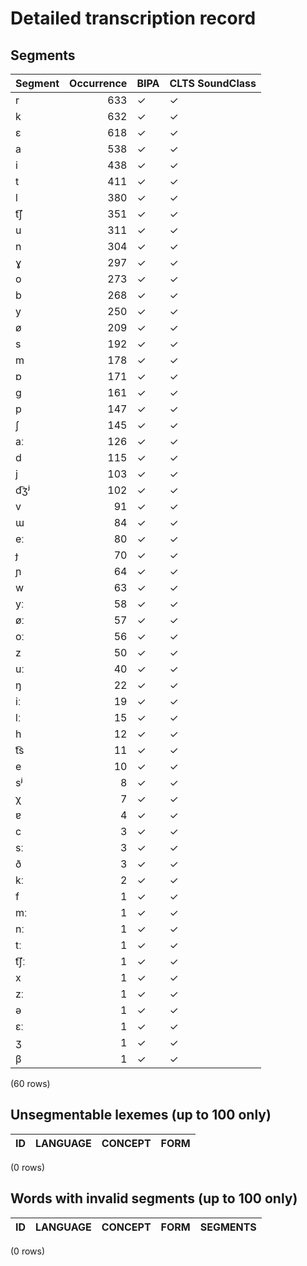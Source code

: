 
# Detailed transcription record

## Segments

| Segment | Occurrence | BIPA | CLTS SoundClass |
|:----------|-------------:|:-------|:------------------|
| r | 633 | ✓ | ✓ |
| k | 632 | ✓ | ✓ |
| ɛ | 618 | ✓ | ✓ |
| a | 538 | ✓ | ✓ |
| i | 438 | ✓ | ✓ |
| t | 411 | ✓ | ✓ |
| l | 380 | ✓ | ✓ |
| t͡ʃ | 351 | ✓ | ✓ |
| u | 311 | ✓ | ✓ |
| n | 304 | ✓ | ✓ |
| ɣ | 297 | ✓ | ✓ |
| o | 273 | ✓ | ✓ |
| b | 268 | ✓ | ✓ |
| y | 250 | ✓ | ✓ |
| ø | 209 | ✓ | ✓ |
| s | 192 | ✓ | ✓ |
| m | 178 | ✓ | ✓ |
| ɒ | 171 | ✓ | ✓ |
| ɡ | 161 | ✓ | ✓ |
| p | 147 | ✓ | ✓ |
| ʃ | 145 | ✓ | ✓ |
| aː | 126 | ✓ | ✓ |
| d | 115 | ✓ | ✓ |
| j | 103 | ✓ | ✓ |
| d͡ʒʲ | 102 | ✓ | ✓ |
| v | 91 | ✓ | ✓ |
| ɯ | 84 | ✓ | ✓ |
| eː | 80 | ✓ | ✓ |
| ɟ | 70 | ✓ | ✓ |
| ɲ | 64 | ✓ | ✓ |
| w | 63 | ✓ | ✓ |
| yː | 58 | ✓ | ✓ |
| øː | 57 | ✓ | ✓ |
| oː | 56 | ✓ | ✓ |
| z | 50 | ✓ | ✓ |
| uː | 40 | ✓ | ✓ |
| ŋ | 22 | ✓ | ✓ |
| iː | 19 | ✓ | ✓ |
| lː | 15 | ✓ | ✓ |
| h | 12 | ✓ | ✓ |
| t͡s | 11 | ✓ | ✓ |
| e | 10 | ✓ | ✓ |
| sʲ | 8 | ✓ | ✓ |
| χ | 7 | ✓ | ✓ |
| ɐ | 4 | ✓ | ✓ |
| c | 3 | ✓ | ✓ |
| sː | 3 | ✓ | ✓ |
| ð | 3 | ✓ | ✓ |
| kː | 2 | ✓ | ✓ |
| f | 1 | ✓ | ✓ |
| mː | 1 | ✓ | ✓ |
| nː | 1 | ✓ | ✓ |
| tː | 1 | ✓ | ✓ |
| t͡ʃː | 1 | ✓ | ✓ |
| x | 1 | ✓ | ✓ |
| zː | 1 | ✓ | ✓ |
| ə | 1 | ✓ | ✓ |
| ɛː | 1 | ✓ | ✓ |
| ʒ | 1 | ✓ | ✓ |
| β | 1 | ✓ | ✓ |

(60 rows)



## Unsegmentable lexemes (up to 100 only)

| ID | LANGUAGE | CONCEPT | FORM |
|------|------------|-----------|--------|

(0 rows)



## Words with invalid segments (up to 100 only)

| ID | LANGUAGE | CONCEPT | FORM | SEGMENTS |
|------|------------|-----------|--------|------------|

(0 rows)


